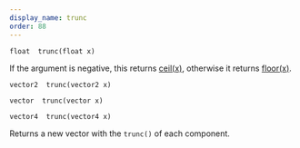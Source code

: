 ```yaml
---
display_name: trunc
order: 88
---
```

`float  trunc(float x)`

If the argument is negative, this returns [ceil(x)](ceil.html "Returns the smallest integer greater than or equal to the argument."), otherwise it returns
[floor(x)](floor.html "Returns the largest integer less than or equal to the argument.").

`vector2  trunc(vector2 x)`

`vector  trunc(vector x)`

`vector4  trunc(vector4 x)`

Returns a new vector with the `trunc()` of each component.
